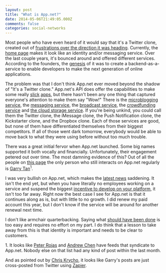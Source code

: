 ```yaml
---
layout: post
title: "What is App.net?"
date: 2014-05-06T21:49:05.000Z
comments: false
categories: social-networks
---
```


Most people who have even heard of it would say that it's a Twitter clone, created out of [frustrations over the direction it was heading](http://daltoncaldwell.com/what-twitter-could-have-been). Currently, the [home page](http://app.net) makes it look like an identity and/or messaging service. Over the last couple years, it's bounced around and offered different services. According to the founders, the [genesis](http://daltoncaldwell.com/an-audacious-proposal) of it was to create a backend-as-a-service to enable developers to make the next generation of online applications.

The problem was that I don't think App.net ever moved beyond the shadow of "It's a Twitter clone." App.net's API does offer the capabilities to make some really [slick](http://riposteapp.net/) [apps](http://favd.net/), but there hasn't been any one thing that captured everyone's attention to make them say "Wow!" There is the [microblogging service](https://alpha.app.net/), the [messaging service](https://omega.app.net/), the [broadcast service](https://broadcast.app.net), the [crowdfunding service](https://backer.app.net/) and [the cloud storage service](http://blog.app.net/2013/01/28/announcing-the-app-net-file-api/). If you're being unkind, you could call them the Twitter clone, the iMessage clone, the Push Notification clone, the Kickstarter clone, and the Dropbox clone. Each of those services are good, but none of them have differentiated themselves from their biggest competitors. If all of those went dark tomorrow, everybody would be able to move back to what they were using before without too much trouble. 

There was a great initial fervor when App.net launched. Some big names supported it both vocally and financially. Unfortunately, their engagement petered out over time. The most damning evidence of this? Out of all the people on [this page](https://web.archive.org/web/20120801133202/https://join.app.net/) the only person who still interacts on App.net regularly is [Garry Tan](https://alpha.app.net/garrytan)<sup>1</sup>. 

I was very bullish on App.net, which makes the [latest news](http://blog.app.net/2014/05/06/app-net-state-of-the-union/) saddening. It isn't the end yet, but when you have literally no employees working on a service and suspend the biggest [incentive to develop on your platform](http://blog.app.net/2012/09/27/announcing-the-app-net-developer-incentive-program/), it isn't too far away. Right now the best case I see for App.net is 
that it continues along as is, but with little to no growth. I did renew my paid account this year, but I don't know if the service will be around for another renewal next time.

I don't like armchair quarterbacking. Saying what [should have been done](http://www.theonion.com/articles/woman-a-leading-authority-on-what-shouldnt-be-in-p,35922/) is too easy and requires no effort on my part. I do think that a lesson to take away from this is that identity is important and needs to be clear to customers.

<div class="footnotes">
1. It looks like <a href="https://alpha.app.net/peterrojas">Peter Rojas</a> and <a href="https://alpha.app.net/andrewchen">Andrew Chen</a> have feeds that syndicate to App.net. Nobody else on that list had any kind of post within the last month.

<p>And as pointed out by <a href="https://alpha.app.net/chriskrycho/post/29913830">Chris Krycho</a>, it looks like Garry's posts are just cross-posted from Twitter using <a href="https://zapier.com/">Zapier</a>.</p>
</div>
